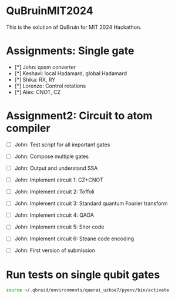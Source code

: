 # QuBruinMIT2024
This is the solution of QuBruin for MIT 2024 Hackathon.




# Assignments: Single gate

- [*] John: qasm converter  
- [*] Keshavi: local Hadamard, global Hadamard  
- [*] Shika: RX, RY  
- [*] Lorenzo: Control rotations  
- [*] Alex: CNOT, CZ


# Assignment2: Circuit to atom compiler


- [ ] John: Test script for all important gates
- [ ] John: Compose multiple gates
- [ ] John: Output and understand SSA
- [ ] John: Implement circuit 1: CZ+CNOT
- [ ] John: Implement circuit 2: Toffoli
- [ ] John: Implement circuit 3: Standard quantum Fourier transform
- [ ] John: Implement circuit 4: QAOA
- [ ] John: Implement circuit 5: Shor code
- [ ] John: Implement circuit 6: Steane code encoding
- [ ] John: First version of submission


# Run tests on single qubit gates



```bash
source ~/.qbraid/environments/querai_uzkoe7/pyenv/bin/activate
```